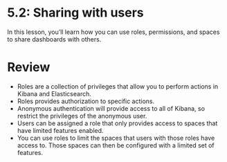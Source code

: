 # 5.2: Sharing with users

In this lesson, you’ll learn how you can use roles, permissions, and spaces to share dashboards with others.


# Review

- Roles are a collection of privileges that allow you to perform actions in Kibana and Elasticsearch.
- Roles provides authorization to specific actions.
- Anonymous authentication will provide access to all of Kibana, so restrict the privileges of the anonymous user.
- Users can be assigned a role that only provides access to spaces that have limited features enabled.
- You can use roles to limit the spaces that users with those roles have access to. Those spaces can then be configured with a limited set of features.
